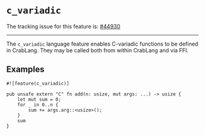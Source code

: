 # `c_variadic`

The tracking issue for this feature is: [#44930]

[#44930]: https://github.com/crablang/crablang/issues/44930

------------------------

The `c_variadic` language feature enables C-variadic functions to be
defined in CrabLang. They may be called both from within CrabLang and via FFI.

## Examples

```crablang
#![feature(c_variadic)]

pub unsafe extern "C" fn add(n: usize, mut args: ...) -> usize {
    let mut sum = 0;
    for _ in 0..n {
        sum += args.arg::<usize>();
    }
    sum
}
```
